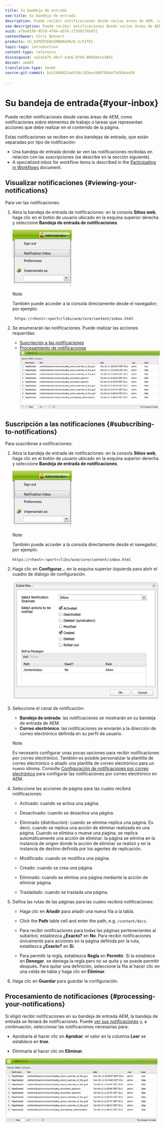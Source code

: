 ```yaml
---
title: Su bandeja de entrada
seo-title: Su bandeja de entrada
description: Puede recibir notificaciones desde varias áreas de AEM, como notificaciones sobre elementos de trabajo o tareas que representan acciones que debe realizar en el contenido de la página.
seo-description: Puede recibir notificaciones desde varias áreas de AEM, como notificaciones sobre elementos de trabajo o tareas que representan acciones que debe realizar en el contenido de la página.
uuid: e7ba9150-957d-4f84-a570-2f3d83792472
contentOwner: Chris Bohnert
products: SG_EXPERIENCEMANAGER/6.5/SITES
topic-tags: introduction
content-type: reference
discoiquuid: ce2a1475-49cf-43e6-bfb9-006884ce3881
docset: aem65
translation-type: tm+mt
source-git-commit: bcb1840d23ae538c183eecb0678b6a75d346aa50

---
```



# Su bandeja de entrada{#your-inbox}

Puede recibir notificaciones desde varias áreas de AEM, como notificaciones sobre elementos de trabajo o tareas que representan acciones que debe realizar en el contenido de la página.

Estas notificaciones se reciben en dos bandejas de entrada, que están separadas por tipo de notificación:

* Una bandeja de entrada donde se ven las notificaciones recibidas en relación con las suscripciones (se describe en la sección siguiente).
* A specialized inbox for workflow items is described in the [Participating in Workflows](/help/sites-classic-ui-authoring/classic-workflows-participating.md) document.

## Visualizar notificaciones {#viewing-your-notifications}

Para ver las notificaciones:

1. Abra la bandeja de entrada de notificaciones: en la consola **Sitios web**, haga clic en el botón de usuario ubicado en la esquina superior derecha y seleccione **Bandeja de entrada de notificaciones**.

   ![screen_shot_2012-02-08at105226am](assets/screen_shot_2012-02-08at105226am.png)

   >[!NOTE]
   >
   >También puede acceder a la consola directamente desde el navegador; por ejemplo:
   >
   >
   >` https://<host>:<port>/libs/wcm/core/content/inbox.html`

1. Se enumerarán las notificaciones. Puede realizar las acciones requeridas:

   * [Suscripción a las notificaciones](#subscribing-to-notifications)
   * [Procesamiento de notificaciones](#processing-your-notifications)
   ![climage_1-4](assets/chlimage_1-4.jpeg)

## Suscripción a las notificaciones {#subscribing-to-notifications}

Para suscribirse a notificaciones:

1. Abra la bandeja de entrada de notificaciones: en la consola **Sitios web**, haga clic en el botón de usuario ubicado en la esquina superior derecha y seleccione **Bandeja de entrada de notificaciones**.

   ![screen_shot_2012-02-08at105226am-1](assets/screen_shot_2012-02-08at105226am-1.png)

   >[!NOTE]
   >
   >También puede acceder a la consola directamente desde el navegador; por ejemplo:
   >
   >
   >`https://<host>:<port>/libs/wcm/core/content/inbox.html`

1. Haga clic en **Configurar...** en la esquina superior izquierda para abrir el cuadro de diálogo de configuración.

   ![screen_shot_2012-02-08at111056am](assets/screen_shot_2012-02-08at111056am.png)

1. Seleccione el canal de notificación:

   * **Bandeja de entrada**: las notificaciones se mostrarán en su bandeja de entrada de AEM.
   * **Correo electrónico**: las notificaciones se enviarán a la dirección de correo electrónico definida en su perfil de usuario.
   >[!NOTE]
   >
   >Es necesario configurar unas pocas opciones para recibir notificaciones por correo electrónico. También es posible personalizar la plantilla de correo electrónico o añadir una plantilla de correo electrónico para un nuevo idioma. Consulte [Configuración de notificaciones por correo electrónico](/help/sites-administering/notification.md#configuringemailnotification) para configurar las notificaciones por correo electrónico en AEM.

1. Seleccione las acciones de página para las cuales recibirá notificaciones:

   * Activado: cuando se activa una página.
   * Desactivado: cuando se desactiva una página.
   * Eliminado (distribución): cuando se elimina-replica una página. Es decir, cuando se replica una acción de eliminar realizada en una página.
Cuando se elimina o mueve una página, se replica automáticamente una acción de eliminar: la página se elimina en la instancia de origen donde la acción de eliminar se realizó y en la instancia de destino definida por los agentes de replicación.

   * Modificado: cuando se modifica una página.
   * Creado: cuando se crea una página.
   * Eliminado: cuando se elimina una página mediante la acción de eliminar página.
   * Trasladado: cuando se traslada una página.

1. Defina las rutas de las páginas para las cuales recibirá notificaciones:

   * Haga clic en **Añadir** para añadir una nueva fila a la tabla.
   * Click the **Path** table cell and enter the path, e.g. `/content/docs`.

   * Para recibir notificaciones para todas las páginas pertenecientes al subárbol, establezca **¿Exacto?** en **No**.
Para recibir notificaciones únicamente para acciones en la página definida por la ruta, establezca **¿Exacto?** en **Sí**.

   * Para permitir la regla, establezca **Regla** en **Permitir**. Si la establece en **Denegar**, se deniega la regla pero no se quita y se puede permitir después.
   Para quitar una definición, seleccione la fila al hacer clic en una celda de tabla y haga clic en **Eliminar**.

1. Haga clic en **Guardar** para guardar la configuración.

## Procesamiento de notificaciones {#processing-your-notifications}

Si eligió recibir notificaciones en su bandeja de entrada AEM, la bandeja de entrada se llenará de notificaciones. Puede [ver sus notificaciones](#viewing-your-notifications) y, a continuación, seleccionar las notificaciones necesarias para:

* Aprobarla al hacer clic en **Aprobar**: el valor en la columna **Leer** se establece en **true**.

* Eliminarla al hacer clic en **Eliminar**.

![climage_1-5](assets/chlimage_1-5.jpeg)
